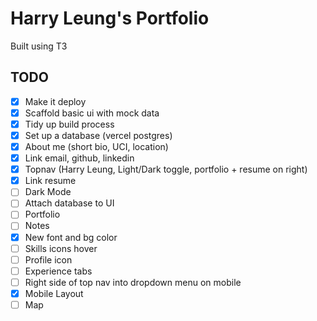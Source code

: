 # Harry Leung's Portfolio

Built using T3

## TODO

- [x] Make it deploy
- [x] Scaffold basic ui with mock data
- [x] Tidy up build process
- [x] Set up a database (vercel postgres)
- [x] About me (short bio, UCI, location)
- [x] Link email, github, linkedin 
- [X] Topnav (Harry Leung, Light/Dark toggle, portfolio + resume on right)
- [X] Link resume
- [ ] Dark Mode
- [ ] Attach database to UI
- [ ] Portfolio
- [ ] Notes
- [x] New font and bg color
- [ ] Skills icons hover
- [ ] Profile icon
- [ ] Experience tabs
- [ ] Right side of top nav into dropdown menu on mobile
- [x] Mobile Layout
- [ ] Map
